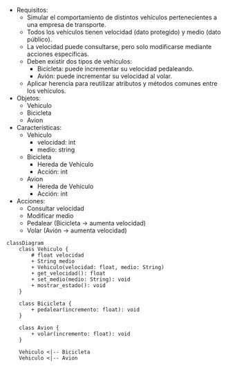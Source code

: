 <!-- 
1
     Una empresa de transporte desea desarrollar una simulación que represente el comportamiento de sus distintos vehículos.

 Todo vehículo posee las siguientes características:

     velocidad: Es un dato protegido. Puede consultarse, pero solo modificarse mediante acciones específicas.
     medio: Representa el entorno en el que se desplaza el vehículo (por ejemplo, terrestre, acuático, aéreo). Puede consultarse y modificarse libremente.

 Existen dos tipos de vehículos con características específicas:

     Bicicleta: Incrementar su velocidad mediante la acción de pedalear.
     Avión: Incrementar su velocidad mediante la acción de volar.


     Realiza el análisis y el diagrama de clases de las clases Vehiculo, Bicicleta y Avion en el archivo ejercicio_01.md.
     Escribe el código en Python para las clases Vehiculo, Bicicleta y Avion en el archivo ejercicio_01.py.
     Aplica herencia de manera adecuada para el contexto de este ejercicio. 
-->

- Requisitos:
    - Simular el comportamiento de distintos vehículos pertenecientes a una empresa de transporte.
    - Todos los vehículos tienen velocidad (dato protegido) y medio (dato público).
    - La velocidad puede consultarse, pero solo modificarse mediante acciones específicas.
    - Deben existir dos tipos de vehículos:
        - Bicicleta: puede incrementar su velocidad pedaleando.
        - Avión: puede incrementar su velocidad al volar.
    - Aplicar herencia para reutilizar atributos y métodos comunes entre los vehículos.
- Objetos:
    - Vehiculo
    - Bicicleta
    - Avion
- Características:
    - Vehiculo
        - velocidad: int
        - medio: string
    - Bicicleta
        - Hereda de Vehiculo
        - Acción: int
    - Avion
        - Hereda de Vehiculo
        - Acción: int
- Acciones:
    - Consultar velocidad
    - Modificar medio
    - Pedalear (Bicicleta → aumenta velocidad)
    - Volar (Avión → aumenta velocidad)
```mermaid
classDiagram
    class Vehiculo {
        # float velocidad
        + String medio
        + Vehiculo(velocidad: float, medio: String)
        + get_velocidad(): float
        + set_medio(medio: String): void
        + mostrar_estado(): void
    }

    class Bicicleta {
        + pedalear(incremento: float): void
    }

    class Avion {
        + volar(incremento: float): void
    }

    Vehiculo <|-- Bicicleta
    Vehiculo <|-- Avion
```